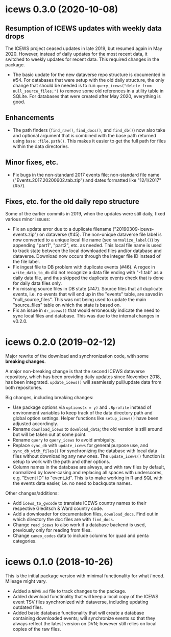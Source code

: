 
# icews 0.3.0 (2020-10-08)

## Resumption of ICEWS updates with weekly data drops

The ICEWS project ceased updates in late 2019, but resumed again in May 2020. However, instead of daily updates for the most recent data, it switched to weekly updates for recent data. This required changes in the package. 

- The basic update for the new dataverse repo structure is documented in #54. For databases that were setup with the old daily structure, the only change that should be needed is to run `query_icews("delete from null_source_files;")` to remove some old references in a utility table in SQLite. For databases that were created after May 2020, everything is good. 

## Enhancements

- The path finders (`find_raw()`, `find_docs()`, and `find_db()`) now also take
and optional argument that is combined with the base path returned using `base::file.path()`. This makes it easier to get the full path for files within the data directories. 

## Minor fixes, etc. 

- Fix bugs in the non-standard 2017 events file; non-standard file name ("Events.2017.20200602.tab.zip") and dates formatted like "12/1/2017" (#57).

## Fixes, etc. for the old daily repo structure

Some of the earlier commits in 2019, when the updates were still daily, fixed various minor issues:

- Fix an update error due to a duplicate filename ("20190309-icews-events.zip") on dataverse (#45). The non-unique dataverse file label is now converted to a unique local file name (see `normalize_label()`) by appending "part1", "part2", etc. as needed. This local file name is used to track state between the local downloaded files and/or database and dataverse. Download now occurs through the integer file ID instead of the file label.
- Fix ingest file to DB problem with duplicate events (#46). A regex in `write_data_to_db` did not recognize a data file ending with "-1.tab" as a daily data file, and thus skipped the duplicate events check that is done for daily data files only.
- Fix missing source files in DB state (#47). Source files that all duplicate events, i.e. no events that will end up in the "events" table, are saved in "null_source_files". This was not being used to update the main "source_files" table on which the state is based on. 
- Fix an issue in `dr_icews()` that would erroneously indicate the need to sync local files and database. This was due to the internal changes in v0.2.0. 


# icews 0.2.0 (2019-02-12)

Major rewrite of the download and synchronization code, with some **breaking changes**.

A major non-breaking change is that the second ICEWS dataverse repository, which has been providing daily updates since November 2018, has been integrated. `update_icews()` will seamlessly pull/update data from both repositories. 

Big changes, including breaking changes:

* Use package options via `options(x = y)` and `.Rprofile` instead of environment variables to keep track of the data directory path and global option settings. Helper functions like `setup_icews()` have been adjusted accordingly.
* Rename `download_icews` to `download_data`; the old version is still around but will be taken out at some point.
* Rename `query` to `query_icews` to avoid ambiguity. 
* Replace `sync_db` with `update_icews` for general purpose use, and `sync_db_with_files()` for synchronizing the database with local data files without downloading any new ones. The `update_icews()` function is setup to work with the path and other options. 
* Column names in the database are always, and with raw files by default, normalized by lower-casing and replacing all spaces with underscores, e.g. "Event ID" to "event_id". This is to make working in R and SQL with the events data easier, i.e. no need to backquote names. 

Other changes/additions:

* Add `icews_to_gwcode` to translate ICEWS country names to their respective Gleditsch & Ward country code. 
* Add a downloader for documentation files, `download_docs`. Find out in which directory the doc files are with `find_docs`. 
* Change `read_icews` to also work if a database backend is used, previously only for reading from files. 
* Change `cameo_codes` data to include columns for quad and penta categories. 


# icews 0.1.0 (2018-10-26)

This is the initial package version with minimal functionality for what *I* need. Mileage might vary. 

* Added a `NEWS.md` file to track changes to the package.
* Added download functinality that will keep a local copy of the ICEWS event TSV files synchronized with dataverse, including updating outdated files.
* Added basic database functionality that will create a database containing downloaded events; will synchronize events so that they always reflect the latest version on DVN; however still relies on local copies of the raw files. 


